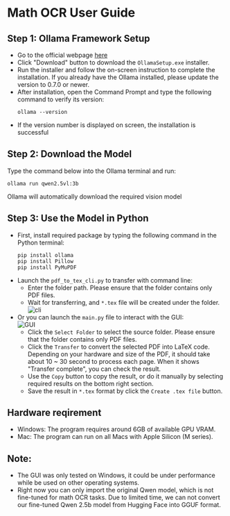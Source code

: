 # Math OCR User Guide
## Step 1: Ollama Framework Setup
 
- Go to the official webpage [here](https://ollama.com/)
- Click "Download" button to download the `OllamaSetup.exe` installer.
- Run the installer and follow the on-screen instruction to complete the installation. If you already have the Ollama installed, please update the version to 0.7.0 or newer.
- After installation, open the Command Prompt and type the following command to verify its version:  
    ```
    ollama --version
    ```
- If the version number is displayed on screen, the installation is successful

## Step 2: Download the Model
Type the command below into the Ollama terminal and run:  
``` 
ollama run qwen2.5vl:3b
```  
Ollama will automatically download the required vision model

## Step 3: Use the Model in Python
- First, install required package by typing the following command in the Python terminal:
    ```
   pip install ollama
   pip install Pillow
   pip install PyMuPDF
   ```
- Launch the `pdf_to_tex_cli.py` to transfer with command line:
   - Enter the folder path. Please ensure that the folder contains only PDF files.
   - Wait for transferring, and `*.tex` file will be created under the folder.
![cli](docs/assets/cli.png)
- Or you can launch the `main.py` file to interact with the GUI:  
![GUI](docs/assets/gui.png)
   - Click the `Select Folder` to select the source folder. Please ensure that the folder contains only PDF files.
   - Click the `Transfer` to convert the selected PDF into LaTeX code. Depending on your hardware and size of the PDF, it should take about 10 ~ 30 second to process each page. When it shows "Transfer complete", you can check the result.
   - Use the `Copy` button to copy the result, or do it manually by selecting required results on the bottom right section.
   - Save the result in `*.tex` format by click the `Create .tex file` button.

## Hardware reqirement
- Windows: The program requires around 6GB of available GPU VRAM.
- Mac: The program can run on all Macs with Apple Silicon (M series).

## Note:
- The GUI was only tested on Windows, it could be under performance while be used on other operating systems.
- Right now you can only import the original Qwen model, which is not fine-tuned for math OCR tasks. 
  Due to limited time, we can not convert our fine-tuned Qwen 2.5b model from Hugging Face into GGUF format.
